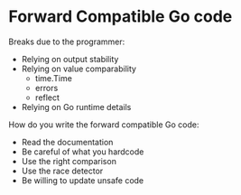 # Forward Compatible Go code

Breaks due to the programmer:

* Relying on output stability
* Relying on value comparability
    * time.Time
    * errors
    * reflect
* Relying on Go runtime details


How do you write the forward compatible Go code:

* Read the documentation
* Be careful of what you hardcode
* Use the right comparison
* Use the race detector
* Be willing to update unsafe code

